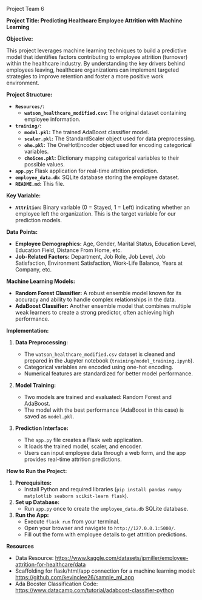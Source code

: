 Project Team 6

**Project Title: Predicting Healthcare Employee Attrition with Machine Learning**

**Objective:**

This project leverages machine learning techniques to build a predictive model that identifies factors contributing to employee attrition (turnover) within the healthcare industry. By understanding the key drivers behind employees leaving, healthcare organizations can implement targeted strategies to improve retention and foster a more positive work environment.

**Project Structure:**

* **`Resources/`:**
    * **`watson_healthcare_modified.csv`:** The original dataset containing employee information.
* **`training/`:**
    * **`model.pkl`:** The trained AdaBoost classifier model.
    * **`scaler.pkl`:** The StandardScaler object used for data preprocessing.
    * **`ohe.pkl`:** The OneHotEncoder object used for encoding categorical variables.
    * **`choices.pkl`:** Dictionary mapping categorical variables to their possible values.
* **`app.py`:** Flask application for real-time attrition prediction.
* **`employee_data.db`:** SQLite database storing the employee dataset.
* **`README.md`:** This file.

**Key Variable:**

* **`Attrition`:** Binary variable (0 = Stayed, 1 = Left) indicating whether an employee left the organization. This is the target variable for our prediction models.

**Data Points:**
* **Employee Demographics:** Age, Gender, Marital Status, Education Level, Education Field, Distance From Home, etc.
* **Job-Related Factors:** Department, Job Role, Job Level, Job Satisfaction, Environment Satisfaction, Work-Life Balance, Years at Company, etc.

**Machine Learning Models:**

* **Random Forest Classifier:** A robust ensemble model known for its accuracy and ability to handle complex relationships in the data.
* **AdaBoost Classifier:**  Another ensemble model that combines multiple weak learners to create a strong predictor, often achieving high performance.

**Implementation:**

1. **Data Preprocessing:** 
    * The `watson_healthcare_modified.csv` dataset is cleaned and prepared in the Jupyter notebook (`training/model_training.ipynb`).
    * Categorical variables are encoded using one-hot encoding.
    * Numerical features are standardized for better model performance.

2. **Model Training:**
    * Two models are trained and evaluated: Random Forest and AdaBoost.
    * The model with the best performance (AdaBoost in this case) is saved as `model.pkl`.
    
3. **Prediction Interface:**
    * The `app.py` file creates a Flask web application.
    * It loads the trained model, scaler, and encoder.
    * Users can input employee data through a web form, and the app provides real-time attrition predictions.

**How to Run the Project:**

1. **Prerequisites:** 
   - Install Python and required libraries (`pip install pandas numpy matplotlib seaborn scikit-learn flask`).
2. **Set up Database:**
   - Run `app.py` once to create the `employee_data.db` SQLite database. 
3. **Run the App:** 
   - Execute `flask run` from your terminal.
   - Open your browser and navigate to `http://127.0.0.1:5000/`.
   - Fill out the form with employee details to get attrition predictions.
  
**Resources**
* Data Resource: https://www.kaggle.com/datasets/jpmiller/employee-attrition-for-healthcare/data
* Scaffolding for flask/html/app connection for a machine learning model: https://github.com/kevinclee26/sample_ml_app
* Ada Booster Classification Code: https://www.datacamp.com/tutorial/adaboost-classifier-python
